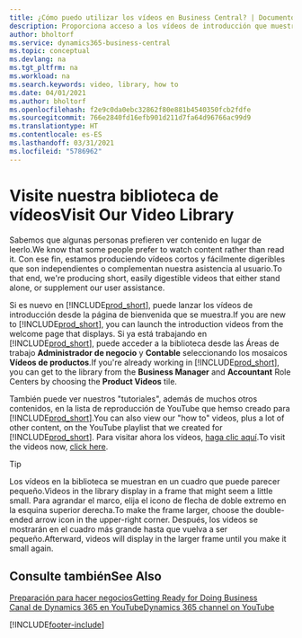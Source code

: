 ```yaml
---
title: ¿Cómo puedo utilizar los vídeos en Business Central? | Documentos de Microsoft
description: Proporciona acceso a los vídeos de introducción que muestran como realizar tareas comunes.
author: bholtorf
ms.service: dynamics365-business-central
ms.topic: conceptual
ms.devlang: na
ms.tgt_pltfrm: na
ms.workload: na
ms.search.keywords: video, library, how to
ms.date: 04/01/2021
ms.author: bholtorf
ms.openlocfilehash: f2e9c0da0ebc32862f80e881b4540350fcb2fdfe
ms.sourcegitcommit: 766e2840fd16efb901d211d7fa64d96766ac99d9
ms.translationtype: HT
ms.contentlocale: es-ES
ms.lasthandoff: 03/31/2021
ms.locfileid: "5786962"
---
```

# <a name="visit-our-video-library"></a><span data-ttu-id="53836-103">Visite nuestra biblioteca de vídeos</span><span class="sxs-lookup"><span data-stu-id="53836-103">Visit Our Video Library</span></span>

<span data-ttu-id="53836-104">Sabemos que algunas personas prefieren ver contenido en lugar de leerlo.</span><span class="sxs-lookup"><span data-stu-id="53836-104">We know that some people prefer to watch content rather than read it.</span></span> <span data-ttu-id="53836-105">Con ese fin, estamos produciendo vídeos cortos y fácilmente digeribles que son independientes o complementan nuestra asistencia al usuario.</span><span class="sxs-lookup"><span data-stu-id="53836-105">To that end, we're producing short, easily digestible videos that either stand alone, or supplement our user assistance.</span></span>  

<span data-ttu-id="53836-106">Si es nuevo en [!INCLUDE[prod_short](includes/prod_short.md)], puede lanzar los vídeos de introducción desde la página de bienvenida que se muestra.</span><span class="sxs-lookup"><span data-stu-id="53836-106">If you are new to [!INCLUDE[prod_short](includes/prod_short.md)], you can launch the introduction videos from the welcome page that displays.</span></span> <span data-ttu-id="53836-107">Si ya está trabajando en [!INCLUDE[prod_short](includes/prod_short.md)], puede acceder a la biblioteca desde las Áreas de trabajo **Administrador de negocio** y **Contable** seleccionando los mosaicos **Vídeos de productos**.</span><span class="sxs-lookup"><span data-stu-id="53836-107">If you're already working in [!INCLUDE[prod_short](includes/prod_short.md)], you can get to the library from the **Business Manager** and **Accountant** Role Centers by choosing the **Product Videos** tile.</span></span>  

<span data-ttu-id="53836-108">También puede ver nuestros "tutoriales", además de muchos otros contenidos, en la lista de reproducción de YouTube que hemso creado para [!INCLUDE[prod_short](includes/prod_short.md)].</span><span class="sxs-lookup"><span data-stu-id="53836-108">You can also view our "how to" videos, plus a lot of other content, on the YouTube playlist that we created for [!INCLUDE[prod_short](includes/prod_short.md)].</span></span> <span data-ttu-id="53836-109">Para visitar ahora los vídeos, [haga clic aquí](https://go.microsoft.com/fwlink/?linkid=851533).</span><span class="sxs-lookup"><span data-stu-id="53836-109">To visit the videos now, [click here](https://go.microsoft.com/fwlink/?linkid=851533).</span></span>

> [!Tip]  
> <span data-ttu-id="53836-110">Los vídeos en la biblioteca se muestran en un cuadro que puede parecer pequeño.</span><span class="sxs-lookup"><span data-stu-id="53836-110">Videos in the library display in a frame that might seem a little small.</span></span> <span data-ttu-id="53836-111">Para agrandar el marco, elija el icono de flecha de doble extremo en la esquina superior derecha.</span><span class="sxs-lookup"><span data-stu-id="53836-111">To make the frame larger, choose the double-ended arrow icon in the upper-right corner.</span></span> <span data-ttu-id="53836-112">Después, los videos se mostrarán en el cuadro más grande hasta que vuelva a ser pequeño.</span><span class="sxs-lookup"><span data-stu-id="53836-112">Afterward, videos will display in the larger frame until you make it small again.</span></span>

## <a name="see-also"></a><span data-ttu-id="53836-113">Consulte también</span><span class="sxs-lookup"><span data-stu-id="53836-113">See Also</span></span>

[<span data-ttu-id="53836-114">Preparación para hacer negocios</span><span class="sxs-lookup"><span data-stu-id="53836-114">Getting Ready for Doing Business</span></span>](ui-get-ready-business.md)  
[<span data-ttu-id="53836-115">Canal de Dynamics 365 en YouTube</span><span class="sxs-lookup"><span data-stu-id="53836-115">Dynamics 365 channel on YouTube</span></span>](https://www.youtube.com/channel/UCJGCg4rB3QSs8y_1FquelBQ)  


[!INCLUDE[footer-include](includes/footer-banner.md)]